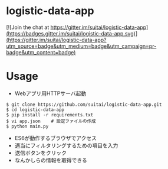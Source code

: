 # logistic-data-app

[![Join the chat at https://gitter.im/suitai/logistic-data-app](https://badges.gitter.im/suitai/logistic-data-app.svg)](https://gitter.im/suitai/logistic-data-app?utm_source=badge&utm_medium=badge&utm_campaign=pr-badge&utm_content=badge)

# Usage

* Webアプリ用HTTPサーバ起動

```
$ git clone https://github.com/suitai/logistic-data-app.git
$ cd logistic-data-app
$ pip install -r requirements.txt
$ vi app.json    # 設定ファイルの作成
$ python main.py
```

* ES6が動作するブラウザでアクセス
* 適当にフィルタリングするための項目を入力
* 送信ボタンをクリック
* なんかしらの情報を取得できる
